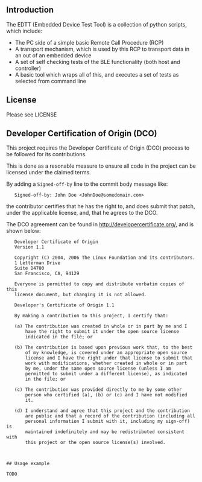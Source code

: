 ## Introduction

The EDTT (Embedded Device Test Tool) is a collection of python scripts, which include:

* The PC side of a simple basic Remote Call Procedure (RCP)
* A transport mechanism, which is used by this RCP to transport
  data in an out of an embedded device
* A set of self checking tests of the BLE functionality
  (both host and controller)
* A basic tool which wraps all of this, and executes a set of
  tests as selected from command line

## License

Please see LICENSE

## Developer Certification of Origin (DCO)

This project requires the Developer Certificate of Origin (DCO)
process to be followed for its contributions.

This is done as a resonable measure to ensure all code in the project
can be licensed under the claimed terms.

By adding a ``Signed-off-by`` line to the commit body message like:
```
   Signed-off-by: John Doe <JohnDoe@somedomain.com>
```
the contributor certifies that he has the right to, and does submit
that patch, under the applicable license, and, that he agrees to the DCO.

The DCO agreement can be found in http://developercertificate.org/, and is
shown below:

```
   Developer Certificate of Origin
   Version 1.1

   Copyright (C) 2004, 2006 The Linux Foundation and its contributors.
   1 Letterman Drive
   Suite D4700
   San Francisco, CA, 94129

   Everyone is permitted to copy and distribute verbatim copies of this
   license document, but changing it is not allowed.

   Developer's Certificate of Origin 1.1

   By making a contribution to this project, I certify that:

   (a) The contribution was created in whole or in part by me and I
       have the right to submit it under the open source license
       indicated in the file; or

   (b) The contribution is based upon previous work that, to the best
       of my knowledge, is covered under an appropriate open source
       license and I have the right under that license to submit that
       work with modifications, whether created in whole or in part
       by me, under the same open source license (unless I am
       permitted to submit under a different license), as indicated
       in the file; or

   (c) The contribution was provided directly to me by some other
       person who certified (a), (b) or (c) and I have not modified
       it.

   (d) I understand and agree that this project and the contribution
       are public and that a record of the contribution (including all
       personal information I submit with it, including my sign-off) is
       maintained indefinitely and may be redistributed consistent with
       this project or the open source license(s) involved.



## Usage example

TODO
